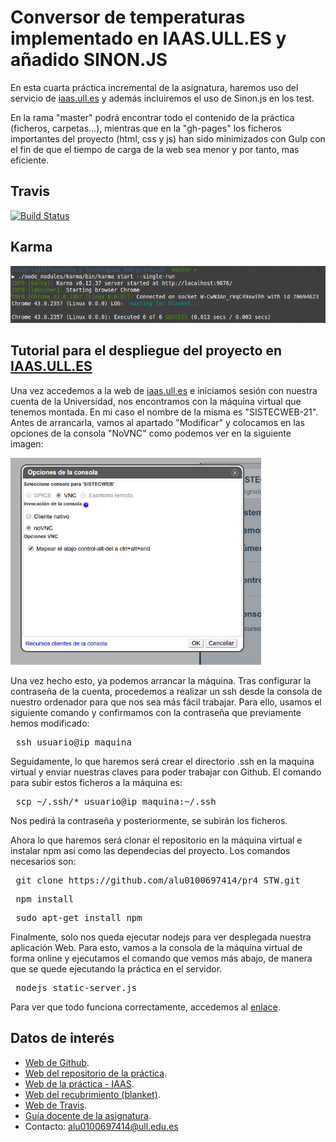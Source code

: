 # Conversor de temperaturas implementado en IAAS.ULL.ES y añadido SINON.JS

En esta cuarta práctica incremental de la asignatura, haremos uso del servicio de [iaas.ull.es](http://iaas.ull.es/ovirt-engine/) y además incluiremos el uso de Sinon.js en los test.

En la rama "master" podrá encontrar todo el contenido de la práctica (ficheros, carpetas...), mientras que en la "gh-pages" los ficheros importantes del proyecto (html, css y js) han sido minimizados con Gulp con el fin de que el tiempo de carga de la web sea menor y por tanto, mas eficiente.

## Travis

[![Build Status](https://travis-ci.org/alu0100697414/pr3_STW.svg?branch=master)](https://travis-ci.org/alu0100697414/pr3_STW)

## Karma

![Karma](img/karma.png)

## Tutorial para el despliegue del proyecto en [IAAS.ULL.ES](http://iaas.ull.es/ovirt-engine/)

Una vez accedemos a la web de [iaas.ull.es](http://iaas.ull.es/ovirt-engine/) e iniciamos sesión con nuestra cuenta de la Universidad, nos encontramos con la máquina virtual que tenemos montada. En mi caso el nombre de la misma es "SISTECWEB-21". Antes de arrancarla, vamos al apartado "Modificar" y colocamos en las opciones de la consola "NoVNC" como podemos ver en la siguiente imagen:

![NoVNC](img/1.png)

Una vez hecho esto, ya podemos arrancar la máquina. Tras configurar la contraseña de la cuenta, procedemos a realizar un ssh desde la consola de nuestro ordenador para que nos sea más fácil trabajar. Para ello, usamos el siguiente comando y confirmamos con la contraseña que previamente hemos modificado:

<pre> ssh usuario@ip_maquina </pre>

Seguidamente, lo que haremos será crear el directorio .ssh en la maquina virtual y enviar nuestras claves para poder trabajar con Github. El comando para subir estos ficheros a la máquina es:

<pre> scp ~/.ssh/* usuario@ip_maquina:~/.ssh </pre>

Nos pedirá la contraseña y posteriormente, se subirán los ficheros.

Ahora lo que haremos será clonar el repositorio en la máquina virtual e instalar npm así como las dependecias del proyecto. Los comandos necesarios son:

<pre> git clone https://github.com/alu0100697414/pr4_STW.git </pre>
<pre> npm install </pre>
<pre> sudo apt-get install npm </pre>

Finalmente, solo nos queda ejecutar nodejs para ver desplegada nuestra aplicación Web. Para esto, vamos a la consola de la máquina virtual de forma online y ejecutamos el comando que vemos más abajo, de manera que se quede ejecutando la práctica en el servidor.

<pre> nodejs static-server.js </pre>

Para ver que todo funciona correctamente, accedemos al [enlace](http://10.6.128.79:8080/index.html).


## Datos de interés

- [Web de Github](http://alu0100697414.github.io/).
- [Web del repositorio de la práctica](https://github.com/alu0100697414/pr4_STW/tree/master).
- [Web de la práctica - IAAS](http://10.6.128.79:8080/index.html).
- [Web del recubrimiento (blanket)](http://10.6.128.79:8080/test/test_blanket.html).
- [Web de Travis](https://travis-ci.org/alu0100697414/pr4_STW).
- [Guía docente de la asignatura](http://eguia.ull.es/etsii/query.php?codigo=139264512).
- Contacto: alu0100697414@ull.edu.es
